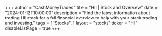 +++
author = "CashMoneyTrades"
title = "HII | Stock and Overview"
date = "2024-01-12T10:00:00"
description = "Find the latest information about trading HII stock for a full financial overview to help with your stock trading and investing."
tags = [
   "Stocks",
]
layout = "stocks"
ticker = "HII"
disableListPage = true
+++
